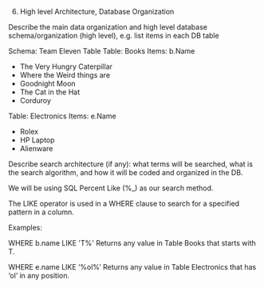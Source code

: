 6. High level Architecture, Database Organization 

Describe the main data organization and high level database schema/organization (high level), e.g. list items in each DB table

Schema: Team Eleven Table
Table: Books
Items: b.Name

-	The Very Hungry Caterpillar
-	Where the Weird things are
-	Goodnight Moon
- The Cat in the Hat
-	Corduroy

Table: Electronics
Items: e.Name

-	Rolex
-	HP Laptop
-	Alienware



Describe search architecture (if any): what terms will be searched, what is the search algorithm, and how it will be coded and organized in the DB. 

We will be using SQL Percent Like (%_) as our search method.

The LIKE operator is used in a WHERE clause to search for a specified pattern in a column.

Examples:

WHERE b.name LIKE 'T%' 	Returns any value in Table Books that starts with T.

WHERE e.name LIKE ‘%ol%’ Returns any value in Table Electronics that has ‘ol’ in any position. 
